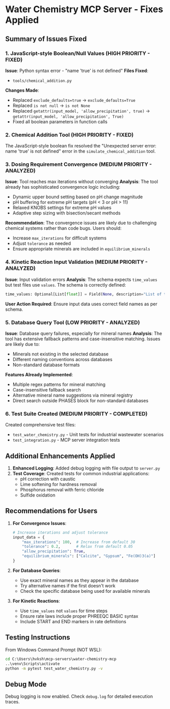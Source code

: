 # Water Chemistry MCP Server - Fixes Applied

## Summary of Issues Fixed

### 1. JavaScript-style Boolean/Null Values (HIGH PRIORITY - FIXED)
**Issue**: Python syntax error - "name 'true' is not defined"
**Files Fixed**: 
- `tools/chemical_addition.py`

**Changes Made**:
- Replaced `exclude_defaults=true` → `exclude_defaults=True`
- Replaced `is not null` → `is not None`
- Replaced `getattr(input_model, 'allow_precipitation', true)` → `getattr(input_model, 'allow_precipitation', True)`
- Fixed all boolean parameters in function calls

### 2. Chemical Addition Tool (HIGH PRIORITY - FIXED)
The JavaScript-style boolean fix resolved the "Unexpected server error: name 'true' is not defined" error in the `simulate_chemical_addition` tool.

### 3. Dosing Requirement Convergence (MEDIUM PRIORITY - ANALYZED)
**Issue**: Tool reaches max iterations without converging
**Analysis**: The tool already has sophisticated convergence logic including:
- Dynamic upper bound setting based on pH change magnitude
- pH buffering for extreme pH targets (pH < 3 or pH > 11)
- Relaxed KNOBS settings for extreme pH values
- Adaptive step sizing with bisection/secant methods

**Recommendation**: The convergence issues are likely due to challenging chemical systems rather than code bugs. Users should:
- Increase `max_iterations` for difficult systems
- Adjust `tolerance` as needed
- Ensure appropriate minerals are included in `equilibrium_minerals`

### 4. Kinetic Reaction Input Validation (MEDIUM PRIORITY - ANALYZED)
**Issue**: Input validation errors
**Analysis**: The schema expects `time_values` but test files use `values`. The schema is correctly defined:
```python
time_values: Optional[List[float]] = Field(None, description="List of time points for simulation steps.")
```

**User Action Required**: Ensure input data uses correct field names as per schema.

### 5. Database Query Tool (LOW PRIORITY - ANALYZED)
**Issue**: Database query failures, especially for mineral names
**Analysis**: The tool has extensive fallback patterns and case-insensitive matching. Issues are likely due to:
- Minerals not existing in the selected database
- Different naming conventions across databases
- Non-standard database formats

**Features Already Implemented**:
- Multiple regex patterns for mineral matching
- Case-insensitive fallback search
- Alternative mineral name suggestions via mineral registry
- Direct search outside PHASES block for non-standard databases

### 6. Test Suite Created (MEDIUM PRIORITY - COMPLETED)
Created comprehensive test files:
- `test_water_chemistry.py` - Unit tests for industrial wastewater scenarios
- `test_integration.py` - MCP server integration tests

## Additional Enhancements Applied

1. **Enhanced Logging**: Added debug logging with file output to `server.py`
2. **Test Coverage**: Created tests for common industrial applications:
   - pH correction with caustic
   - Lime softening for hardness removal
   - Phosphorus removal with ferric chloride
   - Sulfide oxidation

## Recommendations for Users

1. **For Convergence Issues**:
   ```python
   # Increase iterations and adjust tolerance
   input_data = {
       "max_iterations": 100,  # Increase from default 30
       "tolerance": 0.2,       # Relax from default 0.05
       "allow_precipitation": True,
       "equilibrium_minerals": ["Calcite", "Gypsum", "Fe(OH)3(a)"]
   }
   ```

2. **For Database Queries**:
   - Use exact mineral names as they appear in the database
   - Try alternative names if the first doesn't work
   - Check the specific database being used for available minerals

3. **For Kinetic Reactions**:
   - Use `time_values` not `values` for time steps
   - Ensure rate laws include proper PHREEQC BASIC syntax
   - Include START and END markers in rate definitions

## Testing Instructions

From Windows Command Prompt (NOT WSL):
```cmd
cd C:\Users\hvksh\mcp-servers\water-chemistry-mcp
..\venv\Scripts\activate
python -m pytest test_water_chemistry.py -v
```

## Debug Mode

Debug logging is now enabled. Check `debug.log` for detailed execution traces.